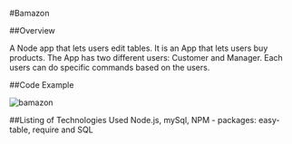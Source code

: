 #Bamazon

##Overview 

A Node app that lets users edit tables. It is an App that lets users buy products. The App has two different users: Customer and Manager. Each users can do specific commands based on the users.

##Code Example

![bamazon](https://media.giphy.com/media/3o7aCWLp7mA07g3SFO/giphy.gif)


##Listing of Technologies Used
Node.js, mySql, NPM - packages: easy-table, require and SQL
